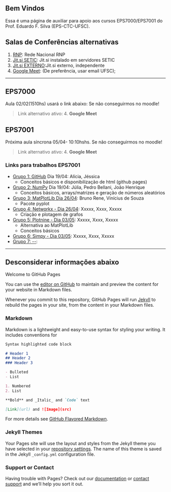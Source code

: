 ## Bem Vindos

Essa é uma página de auxiliar para apoio aos cursos EPS7000/EPS7001 do Prof. Eduardo F. Silva (EPS-CTC-UFSC).

## Salas de Conferências alternativas

1. [RNP](https://conferenciaweb.rnp.br/webconf/eduardo-ferreira-da): Rede Nacional RNP       
2. [Jit.si SETIC](https://reunioes.setic.ufsc.br/EduardoFSilva):  Jit.si instalado em servidores SETIC
3. [Jit.si EXTERNO](https://meet.jit.si/EduardoFSilva):Jit.si externo, independente
4. [Google Meet](https://meet.google.com/bpp-hobw-xqa): (De preferência, usar email UFSC); 

----
## EPS7000
Aula 02/02(1510hs) usará o link abaixo:
Se não conseguirmos no moodle!
> Link alternativo ativo: 4. **Google Meet**

## EPS7001
Próxima aula síncrona 05/04- 10:10hshs.
Se não conseguirmos no moodle!
> Link alternativo ativo: 4. **Google Meet**

### Links para trabalhos EPS7001

- [Grupo 1: GitHub](https://) Dia 19/04: Alícia, Jéssica
    - Conceitos básicos e disponibilização de html (github pages)
- [Grupo 2: NumPy](https://) Dia 19/04: Júlia, Pedro Bellani, João Henrique
    - Conceitos básicos, arrays/matrizes e geração de números aleatórios
- [Grupo 3: MatPlotLib Dia 26/04](https://): Bruno Rene, Vinícius de Souza
    - Pacote pyplot
- [Grupo 4: Networkx - Dia 26/04](https://): Xxxxx, Xxxx, Xxxxx
    - Criação e plotagem de grafos
- [Grupo 5: Plotnine - Dia 03/05](https://): Xxxxx, Xxxx, Xxxxx
    - Alternativa ao MatPlotLib
    - Conceitos básicos
- [Grupo 6: Simpy - Dia 03/05](https://): Xxxxx, Xxxx, Xxxxx
- [Grupo 7: --](EPS7001_Trabalhos_2020-1/ex_introR.html): 


----

## Desconsiderar informações abaixo 

Welcome to GitHub Pages

You can use the [editor on GitHub](https://github.com/Efsilvaa/EPS7001/edit/gh-pages/docs/index.md) to maintain and preview the content for your website in Markdown files.

Whenever you commit to this repository, GitHub Pages will run [Jekyll](https://jekyllrb.com/) to rebuild the pages in your site, from the content in your Markdown files.

### Markdown

Markdown is a lightweight and easy-to-use syntax for styling your writing. It includes conventions for

```markdown
Syntax highlighted code block

# Header 1
## Header 2
### Header 3

- Bulleted
- List

1. Numbered
2. List

**Bold** and _Italic_ and `Code` text

[Link](url) and ![Image](src)
```

For more details see [GitHub Flavored Markdown](https://guides.github.com/features/mastering-markdown/).

### Jekyll Themes

Your Pages site will use the layout and styles from the Jekyll theme you have selected in your [repository settings](https://github.com/Efsilvaa/EPS7001/settings). The name of this theme is saved in the Jekyll `_config.yml` configuration file.

### Support or Contact

Having trouble with Pages? Check out our [documentation](https://docs.github.com/categories/github-pages-basics/) or [contact support](https://github.com/contact) and we’ll help you sort it out.
